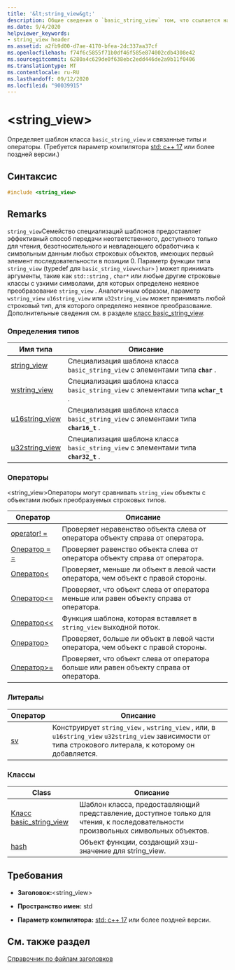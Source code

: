 ```yaml
---
title: '&lt;string_view&gt;'
description: Общие сведения о `basic_string_view` том, что ссылается на постоянную непрерывную последовательность объектов типа char.
ms.date: 9/4/2020
helpviewer_keywords:
- string_view header
ms.assetid: a2fb9d00-d7ae-4170-bfea-2dc337aa37cf
ms.openlocfilehash: f74f6c5855f71b0df46f585e874002cdb4308e42
ms.sourcegitcommit: 6280a4c629de0f638ebc2edd446de2a9b11f0406
ms.translationtype: MT
ms.contentlocale: ru-RU
ms.lasthandoff: 09/12/2020
ms.locfileid: "90039915"
---
```

# <a name="ltstring_viewgt"></a>&lt;string_view&gt;

Определяет шаблон класса `basic_string_view` и связанные типы и операторы. (Требуется параметр компилятора [std: c++ 17](../build/reference/std-specify-language-standard-version.md) или более поздней версии.)

## <a name="syntax"></a>Синтаксис

```cpp
#include <string_view>
```

## <a name="remarks"></a>Remarks

`string_view`Семейство специализаций шаблонов предоставляет эффективный способ передачи неответственного, доступного только для чтения, безотносительного и невладеющего обработчика к символьным данным любых строковых объектов, имеющих первый элемент последовательности в позиции 0. Параметр функции типа `string_view` (typedef для `basic_string_view<char>` ) может принимать аргументы, такие как `std::string` , `char*` или любые другие строковые классы с узкими символами, для которых определено неявное преобразование `string_view` . Аналогичным образом, параметр `wstring_view` `u16string_view` или `u32string_view` может принимать любой строковый тип, для которого определено неявное преобразование. Дополнительные сведения см. в разделе [класс basic_string_view](../standard-library/basic-string-view-class.md).

### <a name="typedefs"></a>Определения типов

|Имя типа|Описание|
|-|-|
|[string_view](../standard-library/string-view-typedefs.md#string_view)|Специализация шаблона класса `basic_string_view` с элементами типа **`char`** .|
|[wstring_view](../standard-library/string-view-typedefs.md#wstring_view)|Специализация шаблона класса `basic_string_view` с элементами типа **`wchar_t`** .|
|[u16string_view](../standard-library/string-view-typedefs.md#u16string_view)|Специализация шаблона класса `basic_string_view` с элементами типа **`char16_t`** .|
|[u32string_view](../standard-library/string-view-typedefs.md#u32string_view)|Специализация шаблона класса `basic_string_view` с элементами типа **`char32_t`** .|

### <a name="operators"></a>Операторы

\<string_view>Операторы могут сравнивать `string_view` объекты с объектами любых преобразуемых строковых типов.

|Оператор|Описание|
|-|-|
|[operator! =](../standard-library/string-view-operators.md#op_neq)|Проверяет неравенство объекта слева от оператора объекту справа от оператора.|
|[Оператор = =](../standard-library/string-view-operators.md#op_eq_eq)|Проверяет равенство объекта слева от оператора объекту справа от оператора.|
|[Оператор<](../standard-library/string-view-operators.md#op_lt)|Проверяет, меньше ли объект в левой части оператора, чем объект с правой стороны.|
|[Оператор<=](../standard-library/string-view-operators.md#op_lt_eq)|Проверяет, что объект слева от оператора меньше или равен объекту справа от оператора.|
|[Оператор<\<](../standard-library/string-view-operators.md#op_lt_lt)|Функция шаблона, которая вставляет в `string_view` выходной поток.|
|[Оператор>](../standard-library/string-view-operators.md#op_gt)|Проверяет, больше ли объект в левой части оператора, чем объект с правой стороны.|
|[Оператор>=](../standard-library/string-view-operators.md#op_gt_eq)|Проверяет, что объект слева от оператора больше или равен объекту справа от оператора.|

### <a name="literals"></a>Литералы

|Оператор|Описание|
|-|-|
|[sv](../standard-library/string-view-operators.md#op_sv)|Конструирует `string_view` , `wstring_view` , или, в `u16string_view` `u32string_view` зависимости от типа строкового литерала, к которому он добавляется.|

### <a name="classes"></a>Классы

|Class|Описание|
|-|-|
|[Класс basic_string_view](../standard-library/basic-string-view-class.md)|Шаблон класса, предоставляющий представление, доступное только для чтения, к последовательности произвольных символьных объектов.|
|[hash](string-view-hash.md)|Объект функции, создающий хэш-значение для string_view.|

## <a name="requirements"></a>Требования

- **Заголовок:**\<string_view>

- **Пространство имен:** std

- **Параметр компилятора:** [std: c++ 17](../build/reference/std-specify-language-standard-version.md) или более поздней версии.

## <a name="see-also"></a>См. также раздел

[Справочник по файлам заголовков](../standard-library/cpp-standard-library-header-files.md)
